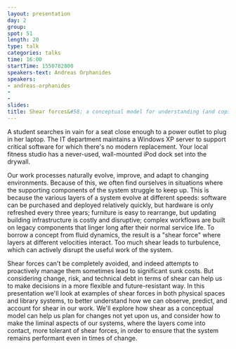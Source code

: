 ```yaml
---
layout: presentation
day: 2
group: 
spot: 51
length: 20
type: talk
categories: talks
time: 16:00
startTime: 1550782800
speakers-text: Andreas Orphanides 
speakers:
- andreas-orphanides
- 
- 
slides: 
title: Shear forces&#58; a conceptual model for understanding (and coping with) risk, change, and technical debt
---
```

A student searches in vain for a seat close enough to a power outlet to plug in her laptop. The IT department maintains a Windows XP server to support critical software for which there's no modern replacement. Your local fitness studio has a never-used, wall-mounted iPod dock set into the drywall.

Our work processes naturally evolve, improve, and adapt to changing environments. Because of this, we often find ourselves in situations where the supporting components of the system struggle to keep up. This is because the various layers of a system evolve at different speeds: software can be purchased and deployed relatively quickly, but hardware is only refreshed every three years; furniture is easy to rearrange, but updating building infrastructure is costly and disruptive; complex workflows are built on legacy components that linger long after their normal service life. To borrow a concept from fluid dynamics, the result is a "shear force" where layers at different velocities interact. Too much shear leads to turbulence, which can actively disrupt the useful work of the system.

Shear forces can't be completely avoided, and indeed attempts to proactively manage them sometimes lead to significant sunk costs. But considering change, risk, and technical debt in terms of shear can help us to make decisions in a more flexible and future-resistant way. In this presentation we'll look at examples of shear forces in both physical spaces and library systems, to better understand how we can observe, predict, and account for shear in our work. We'll explore how shear as a conceptual model can help us plan for changes not yet upon us, and consider how to make the liminal aspects of our systems, where the layers come into contact, more tolerant of shear forces, in order to ensure that the system remains performant even in times of change.